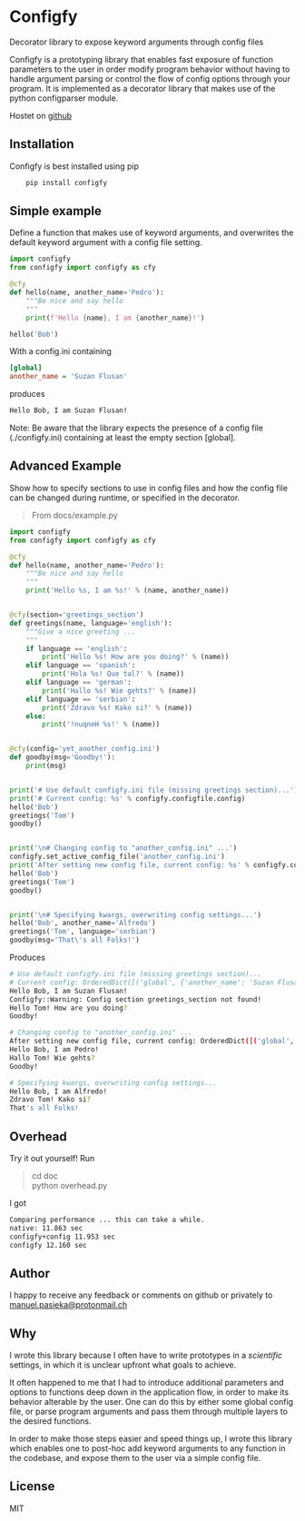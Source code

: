 # Configfy
Decorator library to expose keyword arguments through config files

Configfy is a prototyping library that enables fast exposure of function parameters to the user in order modify program behavior without having to handle argument parsing or control the flow of config options through your program. It is implemented as a decorator library that makes use of the python configparser module.

Hostet on [github](https://github.com/mapa17/configfy)

## Installation
Configfy is best installed using pip

```bash
    pip install configfy
```

## Simple example

Define a function that makes use of keyword arguments, and overwrites the default
keyword argument with a config file setting.

```python
import configfy
from configfy import configfy as cfy 

@cfy
def hello(name, another_name='Pedro'):
    """Be nice and say hello 
    """
    print(f'Hello {name}, I am {another_name}!')

hello('Bob')
```

With a config.ini containing

```ini
[global]
another_name = 'Suzan Flusan'
```

produces

```bash
Hello Bob, I am Suzan Flusan!
```

Note: Be aware that the library expects the presence of a config file (./configfy.ini) containing at least the empty section [global].

## Advanced Example
Show how to specify sections to use in config files and how the config file can be changed during runtime, or specified in the decorator.

> From docs/example.py
```python
import configfy
from configfy import configfy as cfy 

@cfy
def hello(name, another_name='Pedro'):
    """Be nice and say hello 
    """
    print('Hello %s, I am %s!' % (name, another_name))


@cfy(section='greetings_section')
def greetings(name, language='english'):
    """Give a nice greeting ...
    """
    if language == 'english':
        print('Hello %s! How are you doing?' % (name))
    elif language == 'spanish':
        print('Hola %s! Que tal?' % (name))
    elif language == 'german':
        print('Hallo %s! Wie gehts?' % (name))
    elif language == 'serbian':
        print('Zdravo %s! Kako si?' % (name))
    else:
        print('!nuqneH %s!' % (name))


@cfy(config='yet_another_config.ini')
def goodby(msg='Goodby!'):
    print(msg)


print('# Use default configfy.ini file (missing greetings section)...')
print('# Current config: %s' % configfy.configfile.config)
hello('Bob')
greetings('Tom')
goodby()


print('\n# Changing config to "another_config.ini" ...')
configfy.set_active_config_file('another_config.ini')
print('After setting new config file, current config: %s' % configfy.configfile.config)
hello('Bob')
greetings('Tom')
goodby()


print('\n# Specifying kwargs, overwriting config settings...')
hello('Bob', another_name='Alfredo')
greetings('Tom', language='serbian')
goodby(msg='That\'s all Folks!')
```

Produces

```bash
# Use default configfy.ini file (missing greetings section)...
# Current config: OrderedDict([('global', {'another_name': 'Suzan Flusan', 'language': 'spanish'})])
Hello Bob, I am Suzan Flusan!
Configfy::Warning: Config section greetings_section not found!
Hello Tom! How are you doing?
Goodby!

# Changing config to "another_config.ini" ...
After setting new config file, current config: OrderedDict([('global', {'language': 'spanish', 'msg': 'A goodby message! Ignored'}), ('greetings_section', {'language': 'german'})])
Hello Bob, I am Pedro!
Hallo Tom! Wie gehts?
Goodby!

# Specifying kwargs, overwriting config settings...
Hello Bob, I am Alfredo!
Zdravo Tom! Kako si?
That's all Folks!
```

## Overhead
Try it out yourself! Run

> cd doc \
> python overhead.py

I got

```bash
Comparing performance ... this can take a while.
native: 11.863 sec
configfy+config 11.953 sec
configfy 12.160 sec
```

## Author
I happy to receive any feedback or comments on github or privately to manuel.pasieka@protonmail.ch

## Why
I wrote this library because I often have to write prototypes in a *scientific* settings, in which it is unclear upfront what goals to achieve.

It often happened to me that I had to introduce additional parameters and options to functions deep down in the application flow, in order to make its behavior alterable by the user. One can do this by either some global config file, or parse program arguments and pass them through multiple layers to the desired functions.

In order to make those steps easier and speed things up, I wrote this library which enables one to post-hoc add keyword arguments to any function in the codebase, and expose them to the user via a simple config file.

## License
MIT